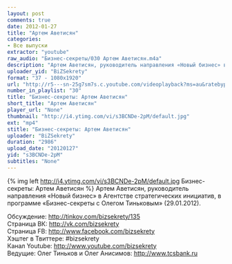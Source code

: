 ```yaml
---
layout: post
comments: true
date: 2012-01-27
title: "Артем Аветисян"
categories:
- Все выпуски
extractor: "youtube"
raw_audio: "Бизнес-секреты/030 Артем Аветисян.m4a"
description: "Артем Аветисян, руководитель направления «Новый бизнес» в Агентстве стратегических инициатив, в программе «Бизнес-секреты с Олегом Тиньковым» (29.01.2012).\n\nОбсуждение: http://tinkov.com/bizsekrety/135\nСтраница ВК: http://vk.com/bizsekrety\nСтраница FB: http://www.facebook.com/bizsekrety\nХэштег в Твиттере: #bizsekrety\nКанал Youtube: http://www.youtube.com/bizsekrety\nВедущие: Олег Тиньков и Олег Анисимов: http://www.tcsbank.ru"
uploader_yid: "BiZSekrety"
format: "37 - 1080x1920"
url: "http://r5---sn-25g7sm7s.c.youtube.com/videoplayback?ms=au&ratebypass=yes&ipbits=8&sver=3&mv=m&source=youtube&itag=37&mt=1362495074&newshard=yes&key=yt1&ip=92.255.182.31&upn=Lp51JntzEfE&cp=U0hVR1VMVV9JUUNONV9NRllKOnF4WGx5X3A3U3p6&expire=1362517947&fexp=916807%2C916623%2C920704%2C912806%2C902000%2C922403%2C922405%2C929901%2C913605%2C925006%2C906938%2C931202%2C908529%2C920201%2C930101%2C930603%2C906834%2C926403%2C913570%2C901451&id=b370423437beda93&sparams=cp%2Cid%2Cip%2Cipbits%2Citag%2Cratebypass%2Csource%2Cupn%2Cexpire&signature=36488F24BBEA922A8CC302F369E0018CEC6BFD4D.3A024F018C077651A4598B5CE21EDDF8CB58DE00"
number_in_playlist: "30"
title: "Бизнес-секреты: Артем Аветисян"
short_title: "Артем Аветисян"
player_url: "None"
thumbnail: "http://i4.ytimg.com/vi/s3BCNDe-2pM/default.jpg"
ext: "mp4"
stitle: "Бизнес-секреты: Артем Аветисян"
uploader: "BiZSekrety"
duration: "2986"
upload_date: "20120127"
yid: "s3BCNDe-2pM"
subtitles: "None"
---
```


{% img left http://i4.ytimg.com/vi/s3BCNDe-2pM/default.jpg Бизнес-секреты: Артем Аветисян %}
Артем Аветисян, руководитель направления «Новый бизнес» в Агентстве стратегических инициатив, в программе «Бизнес-секреты с Олегом Тиньковым» (29.01.2012).  
  
Обсуждение: http://tinkov.com/bizsekrety/135  
Страница ВК: http://vk.com/bizsekrety  
Страница FB: http://www.facebook.com/bizsekrety  
Хэштег в Твиттере: #bizsekrety  
Канал Youtube: http://www.youtube.com/bizsekrety  
Ведущие: Олег Тиньков и Олег Анисимов: http://www.tcsbank.ru